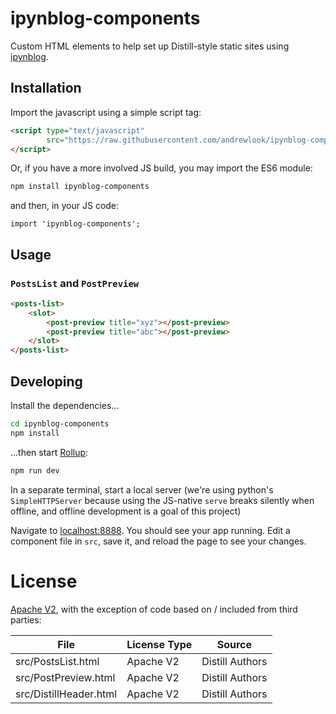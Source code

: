 # ipynblog-components

Custom HTML elements to help set up Distill-style static sites using
[ipynblog](https://github.com/andrewlook/ipynblog-components).

## Installation

Import the javascript using a simple script tag:
```HTML
<script type="text/javascript"
        src="https://raw.githubusercontent.com/andrewlook/ipynblog-components/master/dist/components.es5.js">
</script>
```

Or, if you have a more involved JS build, you may import the ES6 module:
```bash
npm install ipynblog-components
```
and then, in your JS code:
```
import 'ipynblog-components';
```

## Usage

### `PostsList` and `PostPreview`

```HTML
<posts-list>
    <slot>
        <post-preview title="xyz"></post-preview>
        <post-preview title="abc"></post-preview>
    </slot>
</posts-list>
```

## Developing

Install the dependencies...

```bash
cd ipynblog-components
npm install
```

...then start [Rollup](https://rollupjs.org):
```bash
npm run dev
```

In a separate terminal, start a local server (we're using python's
`SimpleHTTPServer` because using the JS-native `serve` breaks silently when
offline, and offline development is a goal of this project)

Navigate to [localhost:8888](http://localhost:8888). You should see your app
running. Edit a component file in `src`, save it, and reload the page to see
your changes.


# License

[Apache V2](https://github.com/andrewlook/ipynblog-components/blob/master/LICENSE.txt), with the exception of code based on / included from third parties:

| File                      | License Type  | Source            |
| ------------------------- | ------------- | ----------------- |
| src/PostsList.html        | Apache V2     | Distill Authors   |
| src/PostPreview.html      | Apache V2     | Distill Authors   |
| src/DistillHeader.html    | Apache V2     | Distill Authors   |
 

